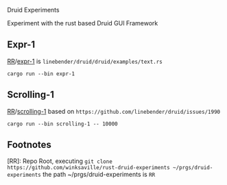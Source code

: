Druid Experiments

Experiment with the rust based Druid GUI Framework

## Expr-1

[RR](#RR)/[expr-1](expr-1/README.md) is `linebender/druid/druid/examples/text.rs`
```
cargo run --bin expr-1
```

## Scrolling-1

[RR](#RR)/[scrolling-1](scrolling-1/README.md) based on `https://github.com/linebender/druid/issues/1990`
```
cargo run --bin scrolling-1 -- 10000
```

## Footnotes

<a id="RR"></a>
[RR]: Repo Root, executing `git clone https://github.com/winksaville/rust-druid-experiments ~/prgs/druid-experiments` the path ~/prgs/druid-experiments is `RR`